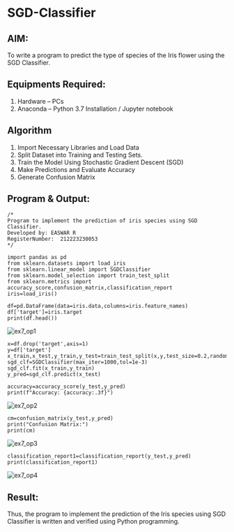 # SGD-Classifier
## AIM:
To write a program to predict the type of species of the Iris flower using the SGD Classifier.

## Equipments Required:
1. Hardware – PCs
2. Anaconda – Python 3.7 Installation / Jupyter notebook

## Algorithm
1. Import Necessary Libraries and Load Data 
2. Split Dataset into Training and Testing Sets.
3. Train the Model Using Stochastic Gradient Descent (SGD) 
4. Make Predictions and Evaluate Accuracy
5. Generate Confusion Matrix

## Program & Output:
```
/*
Program to implement the prediction of iris species using SGD Classifier.
Developed by: EASWAR R
RegisterNumber:  212223230053
*/
```

```
import pandas as pd
from sklearn.datasets import load_iris
from sklearn.linear_model import SGDClassifier
from sklearn.model_selection import train_test_split
from sklearn.metrics import accuracy_score,confusion_matrix,classification_report
iris=load_iris()
```

```
df=pd.DataFrame(data=iris.data,columns=iris.feature_names)
df['target']=iris.target
print(df.head())
```
![ex7_op1](https://github.com/user-attachments/assets/fab2388d-e362-4822-a412-806796ca0278)


```
x=df.drop('target',axis=1)
y=df['target']
x_train,x_test,y_train,y_test=train_test_split(x,y,test_size=0.2,random_state=0)
sgd_clf=SGDClassifier(max_iter=1000,tol=1e-3)
sgd_clf.fit(x_train,y_train)
y_pred=sgd_clf.predict(x_test)
```
```
accuracy=accuracy_score(y_test,y_pred)
print(f"Accuracy: {accuracy:.3f}")
```

![ex7_op2](https://github.com/user-attachments/assets/941e59ea-9bae-4ed4-8c4c-fe5ab947a46a)


```
cm=confusion_matrix(y_test,y_pred)
print("Confusion Matrix:")
print(cm)
```

![ex7_op3](https://github.com/user-attachments/assets/afe9706d-3e09-4484-ab49-a3d5f6a86404)


```
classification_report1=classification_report(y_test,y_pred)
print(classification_report1)
```

![ex7_op4](https://github.com/user-attachments/assets/f07b2361-d171-4873-a215-1fb44ed936f0)



## Result:
Thus, the program to implement the prediction of the Iris species using SGD Classifier is written and verified using Python programming.
